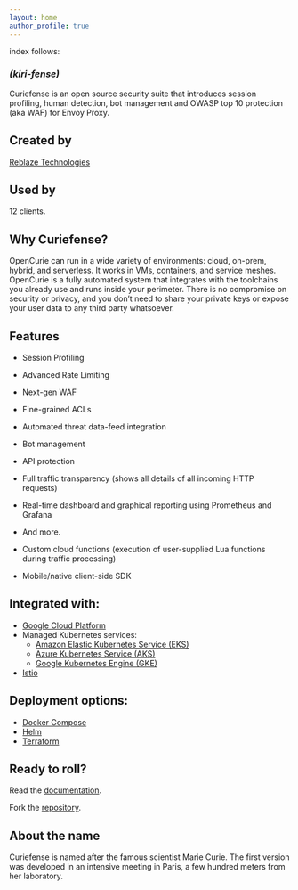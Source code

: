 ```yaml
---
layout: home
author_profile: true
---
```


index follows:

### _(kiri-fense)_

Curiefense is an open source security suite that introduces session profiling, human detection, bot management and OWASP top 10 protection (aka WAF) for Envoy Proxy.

## Created by
<a href="https://www.reblaze.com/">Reblaze Technologies
</a>

## Used by
12 clients.

## Why Curiefense?

OpenCurie can run in a wide variety of environments: cloud, on-prem, hybrid, and serverless. It works in VMs, containers, and service meshes.
OpenCurie is a fully automated system that integrates with the toolchains you already use and runs inside your perimeter. There is no compromise on security or privacy, and you don’t need to share your private keys or expose your user data to any third party whatsoever.

## Features

- Session Profiling
- Advanced Rate Limiting
- Next-gen WAF
- Fine-grained ACLs
- Automated threat data-feed integration
- Bot management
- API protection
- Full traffic transparency (shows all details of all incoming HTTP requests)
- Real-time dashboard and graphical reporting using Prometheus and Grafana
- And more.


- Custom cloud functions (execution of user-supplied Lua functions during traffic processing)
- Mobile/native client-side SDK

## Integrated with:

- [Google Cloud Platform](https://cloud.google.com/)
- Managed Kubernetes services:
  - [Amazon Elastic Kubernetes Service (EKS)](https://aws.amazon.com/eks/)
  - [Azure Kubernetes Service (AKS)](https://azure.microsoft.com/en-us/services/kubernetes-service/)
  - [Google Kubernetes Engine (GKE)](https://cloud.google.com/kubernetes-engine)
- [Istio](https://istio.io/)

## Deployment options:

- [Docker Compose](https://docs.docker.com/compose/)
- [Helm](https://helm.sh/)
- [Terraform](https://www.terraform.io/)

## Ready to roll?

Read the [documentation](https://reblaze-2.gitbook.io/curiefense/).

Fork the [repository](https://github.com/curiefense/curiefense.github.io).

## About the name

Curiefense is named after the famous scientist Marie Curie. The first version was developed in an intensive meeting in Paris, a few hundred meters from her laboratory.
